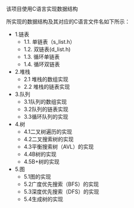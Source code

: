 该项目使用C语言实现数据结构

所实现的数据结构及其对应的C语言文件名如下所示：

 - 1.链表
    - 1.1. 单链表（s_list.h）
    - 1.2. 双链表(d_list.h)
    - 1.3. 循环单链表
    - 1.4. 循环双链表
-  2.堆栈
   - 2.1 堆栈的数组实现
   - 2.2 堆栈的链表实现
- 3.队列
   - 3.1队列的数组实现
   - 3.2队列的链表实现
   - 3.3循环队列的实现
- 4.树
  - 4.1二叉树遍历的实现
  - 4.2二叉搜索树的实现
  - 4.3平衡搜索树（AVL）的实现
  - 4.4B树的实现
  - 4.5B+树的实现
- 5.图
   - 5.1图的实现
   - 5.2广度优先搜索（BFS）的实现
   - 5.3深度优先搜索（DFS）的实现
   - 5.4生成树的实现
